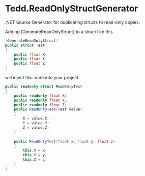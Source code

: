 # Tedd.ReadOnlyStructGenerator
.NET Source Generator for duplicating structs to read-only copies.

Adding [GenerateReadOnlyStruct] to a struct like this

```csharp
[GenerateReadOnlyStruct]
public struct Test
{
    public float X;
    public float Y;
    public float Z;
}
```

will inject this code into your project

```csharp
public readonly struct ReadOnlyTest
{
    public readonly float X;
    public readonly float Y;
    public readonly float Z;
    public ReadOnlyTest(Test value)
    {
        X = value.X;
        Y = value.Y;
        Z = value.Z;
    }
    
    public ReadOnlyTest(float x, float y, float z)
    {
        this.X = x;
        this.Y = y;
        this.Z = z;
    }
}
```
